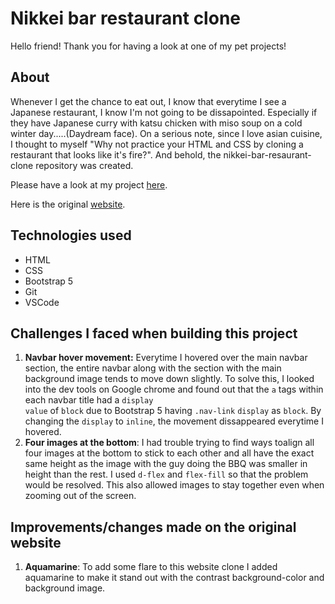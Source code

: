 # Nikkei bar restaurant clone
Hello friend! Thank you for having a look at one of my pet projects!

## About
Whenever I get the chance to eat out, I know that everytime I see a Japanese restaurant, I know I'm not going to be dissapointed. Especially if they have Japanese curry with katsu chicken with miso soup on a cold winter day.....(Daydream face). On a serious note, since I love asian cuisine, I thought to myself "Why not practice your HTML and CSS by cloning a restaurant that looks like it's fire?". And behold, the nikkei-bar-resaurant-clone repository was created. 

Please have a look at my project <a href="">here</a>.

Here is the original <a href="https://nikkeibar.com.au/">website</a>.

## Technologies used 
+ HTML
+ CSS
+ Bootstrap 5
+ Git
+ VSCode

## Challenges I faced when building this project
1. <b>Navbar hover movement:</b> Everytime I hovered over the main navbar section, the entire navbar along with the section with the main background image tends to move down slightly. To solve this, I looked into the dev tools on Google chrome and found out that the <code>a</code> tags within each navbar title had a <code>display value</code> of <code>block</code> due to Bootstrap 5 having <code>.nav-link</code> <code>display</code> as <code>block</code>. By changing the <code>display</code> to <code>inline</code>, the movement dissappeared everytime I hovered. 
2. <b>Four images at the bottom</b>: I had trouble trying to find ways toalign all four images at the bottom to stick to each other and all have the exact same height as the image with the guy doing the BBQ was smaller in height than the rest. I used <code>d-flex</code> and <code>flex-fill</code> so that the problem would be resolved. This also allowed images to stay together even when zooming out of the screen.

## Improvements/changes made on the original website
1. <b>Aquamarine</b>: To add some flare to this website clone I added aquamarine to make it stand out with the contrast background-color and background image.